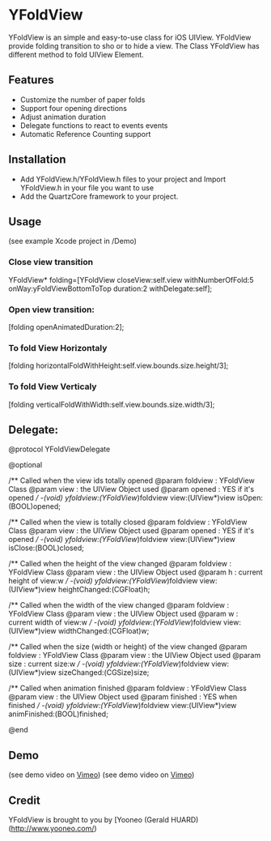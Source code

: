 # YFoldView

YFoldView is an simple and easy-to-use class for iOS UIView. YFoldView provide folding transition to sho or to hide a view. The Class YFoldView has different method to fold UIView Element.

## Features
* Customize the number of paper folds
* Support four opening directions
* Adjust animation duration
* Delegate functions to react to events events
* Automatic Reference Counting support

## Installation
* Add YFoldView.h/YFoldView.h files to your project and Import YFoldView.h in your file you want to use
* Add the QuartzCore framework to your project.

## Usage
(see example Xcode project in /Demo)

### Close view transition

YFoldView* folding=[YFoldView closeView:self.view 
     		       withNumberOfFold:5 
    			          onWay:yFoldViewBottomToTop 
		   	       duration:2 
	      		   withDelegate:self];


### Open view transition:

[folding openAnimatedDuration:2];

### To fold View Horizontaly
[folding horizontalFoldWithHeight:self.view.bounds.size.height/3];

### To fold View Verticaly
[folding verticalFoldWithWidth:self.view.bounds.size.width/3];

## Delegate:

@protocol YFoldViewDelegate <NSObject>

@optional

/**
 Called when the view ids totally opened
 @param foldview : YFoldView Class
 @param view : the UIView Object used
 @param opened : YES if it's opened
 */
-(void) yfoldview:(YFoldView*)foldview view:(UIView*)view isOpen:(BOOL)opened;

/**
 Called when the view is totally closed
 @param foldview : YFoldView Class
 @param view : the UIView Object used
 @param opened : YES if it's opened
 */
-(void) yfoldview:(YFoldView*)foldview view:(UIView*)view isClose:(BOOL)closed;

/**
 Called when the height of the view changed
 @param foldview : YFoldView Class
 @param view : the UIView Object used
 @param h : current height of view:w
 */
-(void) yfoldview:(YFoldView*)foldview view:(UIView*)view heightChanged:(CGFloat)h;

/**
 Called when the width of the view changed
 @param foldview : YFoldView Class
 @param view : the UIView Object used
 @param w : current width of view:w
 */
-(void) yfoldview:(YFoldView*)foldview view:(UIView*)view widthChanged:(CGFloat)w;

/**
 Called when the size (width or height) of the view changed
 @param foldview : YFoldView Class
 @param view : the UIView Object used
 @param size : current size:w
 */
-(void) yfoldview:(YFoldView*)foldview view:(UIView*)view sizeChanged:(CGSize)size;


/**
 Called when animation finished
 @param foldview : YFoldView Class
 @param view : the UIView Object used
 @param finished : YES when finished
 */
-(void) yfoldview:(YFoldView*)foldview view:(UIView*)view animFinished:(BOOL)finished;

@end



## Demo
(see demo video on [Vimeo](http://vimeo.com/42979668))
(see demo video on [Vimeo](http://vimeo.com/42979668))

## Credit
YFoldView is brought to you by [Yooneo (Gerald HUARD)(http://www.yooneo.com/)
